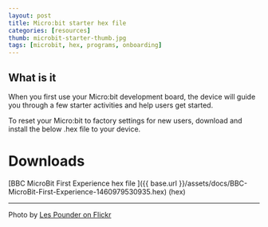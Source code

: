 ```yaml
---
layout: post
title: Micro:bit starter hex file
categories: [resources]
thumb: microbit-starter-thumb.jpg
tags: [microbit, hex, programs, onboarding]
---
```


## What is it
When you first use your Micro:bit development board, the device will guide you through a few starter activities and help users get started.  

<!--more-->

To reset your Micro:bit to factory settings for new users, download and install the below .hex file to your device.

# Downloads

[BBC MicroBit First Experience hex file ]({{ base.url }}/assets/docs/BBC-MicroBit-First-Experience-1460979530935.hex) (hex)


----
Photo by [Les Pounder on Flickr](https://www.flickr.com/photos/biglesp/24897298500)
